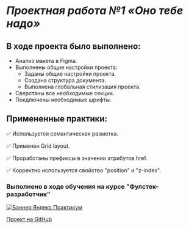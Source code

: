 # ***Проектная работа №1 «Оно тебе надо»***

## В ходе проекта было выполнено:
* Анализ макета в Figma.
* Выполнены общие настройки проекта:
    - Заданы общие настройки проекта.    
    - Создана структура документа.    
    - Выполнена глобальная стилизация проекта.    
* Сверстаны все необходимые секции.
* Покдлючены необходимые шрифты.

## Примененные практики:

:white_check_mark: Используется семантическая разметка.

:white_check_mark: Применен Grid layout.

:white_check_mark: Проработаны префиксы в значении атрибутов href.

:white_check_mark: Корректно используется свойство "position" и "z-index".

### Выполнено в ходе обучения на курсе "Фулстек-разработчик"
[![Баннер Яндекс Практикум](https://i.pinimg.com/736x/c7/a2/e1/c7a2e1cc33998b9baf5d974490086ee8.jpg "По ссылке все доступные курсы Практикума")](https://practicum.yandex.ru/referrals/?ref_code=gAAAAABoYQ_eKoertBLBPddzVr2ViPu-YV9FR0ddZZM0n9uiTm1YKWXpFJ77n6wvt4uQTR2iYDH7VLOVVE5jFruO987np6PxXw%3D%3D)


[Проект на GitHub](https://github.com/Chersi/ono-tebe-nado-fd)